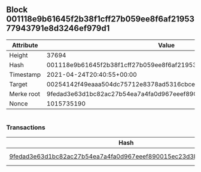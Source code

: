 ## Block 001118e9b61645f2b38f1cff27b059ee8f6af2195377943791e8d3246ef979d1

Attribute | Value
--- | ---
Height | 37694
Hash | 001118e9b61645f2b38f1cff27b059ee8f6af2195377943791e8d3246ef979d1
Timestamp | 2021-04-24T20:40:55+00:00
Target | 00254142f49eaaa504dc75712e8378ad5316cbcead634704b3734b6271167cc4
Merke root | 9fedad3e63d1bc82ac27b54ea7a4fa0d967eeef890015ec23d3b08b14999d84c
Nonce | 1015735190

```

```

### Transactions

Hash | Amount
--- | ---
[9fedad3e63d1bc82ac27b54ea7a4fa0d967eeef890015ec23d3b08b14999d84c](9fedad3e63d1bc82ac27b54ea7a4fa0d967eeef890015ec23d3b08b14999d84c.md) | 10.00000000 SKEPTI 
